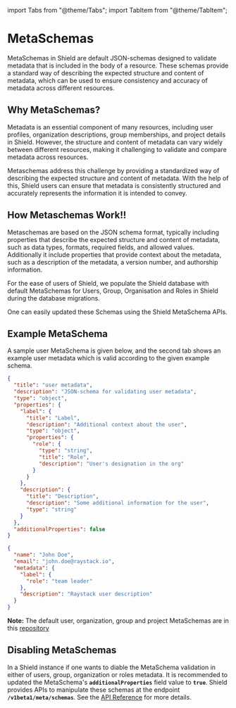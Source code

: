 import Tabs from "@theme/Tabs";
import TabItem from "@theme/TabItem";

# MetaSchemas

MetaSchemas in Shield are default JSON-schemas designed to validate metadata that is included in the body of a resource. These schemas provide a standard way of describing the expected structure and content of metadata, which can be used to ensure consistency and accuracy of metadata across different resources.

## Why MetaSchemas?

Metadata is an essential component of many resources, including user profiles, organization descriptions, group memberships, and project details in Shield. However, the structure and content of metadata can vary widely between different resources, making it challenging to validate and compare metadata across resources.

Metaschemas address this challenge by providing a standardized way of describing the expected structure and content of metadata. With the help of this, Shield users can ensure that metadata is consistently structured and accurately represents the information it is intended to convey.

## How Metaschemas Work!!

Metaschemas are based on the JSON schema format, typically including properties that describe the expected structure and content of metadata, such as data types, formats, required fields, and allowed values. Additionally it include properties that provide context about the metadata, such as a description of the metadata, a version number, and authorship information.

For the ease of users of Shield, we populate the Shield database with default MetaSchemas for Users, Group, Organisation and Roles in Shield during the database migrations.

One can easily updated these Schemas using the Shield MetaSchema APIs.

## Example MetaSchema

A sample user MetaSchema is given below, and the second tab shows an example user metadata which is valid according to the given example schema.

<Tabs groupId="cli" >
<TabItem value="User MetaSchema" label="User MetaSchema">

```json
{
  "title": "user metadata",
  "description": "JSON-schema for validating user metadata",
  "type": "object",
  "properties": {
    "label": {
      "title": "Label",
      "description": "Additional context about the user",
      "type": "object",
      "properties": {
        "role": {
          "type": "string",
          "title": "Role",
          "description": "User's designation in the org"
        }
      }
    },
    "description": {
      "title": "Description",
      "description": "Some additional information for the user",
      "type": "string"
    }
  },
  "additionalProperties": false
}
```

</TabItem>
<TabItem value="Valid User" label="Valid User">

```json
{
  "name": "John Doe",
  "email": "john.doe@raystack.io",
  "metadata": {
    "label": {
      "role": "team leader"
    },
    "description": "Raystack user description"
  }
}
```

</TabItem>
</Tabs>

**Note:** The default user, organization, group and project MetaSchemas are in this [repository](https://github.com/raystack/shield/tree/feat/json-schema-validation/internal/store/postgres/metaschemas)

## Disabling MetaSchemas

In a Shield instance if one wants to diable the MetaSchema validation in either of users, group, organization or roles metadata. It is recommended to updated the MetaSchema's **`additionalProperties`** field value to **`true`**. Shield provides APIs to manipulate these schemas at the endpoint **`/v1beta1/meta/schemas`**. See the [API Reference](../apis/shield-service-create-meta-schema.api.mdx) for more details.
